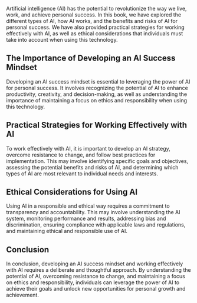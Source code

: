 
Artificial intelligence (AI) has the potential to revolutionize the way we live, work, and achieve personal success. In this book, we have explored the different types of AI, how AI works, and the benefits and risks of AI for personal success. We have also provided practical strategies for working effectively with AI, as well as ethical considerations that individuals must take into account when using this technology.

The Importance of Developing an AI Success Mindset
--------------------------------------------------

Developing an AI success mindset is essential to leveraging the power of AI for personal success. It involves recognizing the potential of AI to enhance productivity, creativity, and decision-making, as well as understanding the importance of maintaining a focus on ethics and responsibility when using this technology.

Practical Strategies for Working Effectively with AI
----------------------------------------------------

To work effectively with AI, it is important to develop an AI strategy, overcome resistance to change, and follow best practices for implementation. This may involve identifying specific goals and objectives, assessing the potential benefits and risks of AI, and determining which types of AI are most relevant to individual needs and interests.

Ethical Considerations for Using AI
-----------------------------------

Using AI in a responsible and ethical way requires a commitment to transparency and accountability. This may involve understanding the AI system, monitoring performance and results, addressing bias and discrimination, ensuring compliance with applicable laws and regulations, and maintaining ethical and responsible use of AI.

Conclusion
----------

In conclusion, developing an AI success mindset and working effectively with AI requires a deliberate and thoughtful approach. By understanding the potential of AI, overcoming resistance to change, and maintaining a focus on ethics and responsibility, individuals can leverage the power of AI to achieve their goals and unlock new opportunities for personal growth and achievement.
